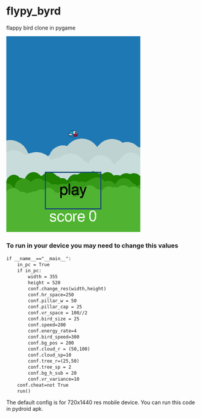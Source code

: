 # flypy_byrd
flappy bird clone in pygame

![demo](./demo.gif)

### To run in your device you may need to change this values

```
if __name__=="__main__":
    in_pc = True
    if in_pc:
        width = 355
        height = 520
        conf.change_res(width,height)
        conf.hr_space=250
        conf.pillar_w = 50
        conf.pillar_cap = 25
        conf.vr_space = 100//2
        conf.bird_size = 25
        conf.speed=200
        conf.energy_rate=4
        conf.bird_speed=300
        conf.bg_pos = 200
        conf.cloud_r = (50,100)
        conf.cloud_sp=10
        conf.tree_r=(25,50)
        conf.tree_sp = 2
        conf.bg_h_sub = 20
        conf.vr_variance=10
    conf.cheat=not True
    run()
```
The default config is for 720x1440 res mobile device. You can run this code in pydroid apk.
